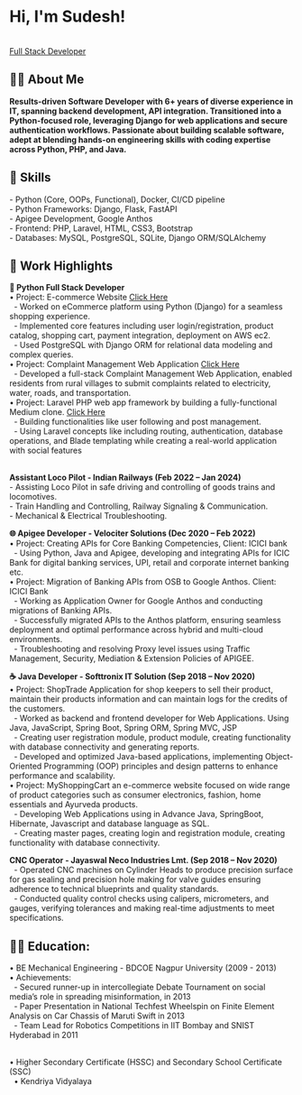 <h1>Hi, I'm Sudesh! </h1><br/>
  <a href="https://github.com/sudeshmirashe22/Profile">Full Stack Developer</a> <a href="https://www.linkedin.com/in/sudesh-mirashe"> </a>

<h2>👨‍💻 About Me</h2>
<b> Results-driven Software Developer with 6+ years of diverse experience in IT, spanning backend development, API integration. Transitioned into a Python-focused role, leveraging Django for web applications and secure authentication workflows. Passionate about building scalable software, adept at blending hands-on engineering skills with coding expertise across Python, PHP, and Java. </b>

<h2>🤖 Skills</h2>
  - Python (Core, OOPs, Functional), Docker, CI/CD pipeline <br/>
  - Python Frameworks: Django, Flask, FastAPI <br/>
  - Apigee Development, Google Anthos <br/>
  - Frontend: PHP, Laravel, HTML, CSS3, Bootstrap <br/>
  - Databases: MySQL, PostgreSQL, SQLite, Django ORM/SQLAlchemy <br/>
 
<h2>💼 Work Highlights</h2>
<b>🔧 Python Full Stack Developer </b> <br/>
    • Project: E-commerce Website <a href = ""> Click Here</a><br/>
      &nbsp;&nbsp;- Worked on eCommerce platform using Python (Django) for a seamless shopping experience. <br/>
      &nbsp;&nbsp;- Implemented core features including user login/registration, product catalog, shopping cart, payment integration, deployment on AWS ec2. <br/>
      &nbsp;&nbsp;- Used PostgreSQL with Django ORM for relational data modeling and complex queries. <br/>
    • Project: Complaint Management Web Application <a href = ""> Click Here</a><br/>
      &nbsp;&nbsp;- Developed a full-stack Complaint Management Web Application, enabled residents from rural villages to submit complaints related to electricity, water, roads, and transportation. <br/>
    • Project: Laravel PHP web app framework by building a fully-functional Medium clone. <a href = "https://github.com/sudeshmirashe22/Medium-clone-using-Laravel/tree/main"> Click Here</a><br/>
      &nbsp;&nbsp;- Building functionalities like user following and post management. <br/>
      &nbsp;&nbsp;- Using Laravel concepts like including routing, authentication, database operations, and Blade templating while creating a real-world application with social features <br/><br/> 

<b> Assistant Loco Pilot - Indian Railways (Feb 2022 – Jan 2024) </b><br/> 
    - Assisting Loco Pilot in safe driving and controlling of goods trains and locomotives. <br/>
    - Train Handling and Controlling, Railway Signaling & Communication. <br/>
    - Mechanical & Electrical Troubleshooting. <br/>
    
<b>🌐 Apigee Developer - Velociter Solutions (Dec 2020 – Feb 2022)</b><br/>
  • Project: Creating APIs for Core Banking Competencies, Client: ICICI bank
    &nbsp;&nbsp;- Using Python, Java and Apigee, developing and integrating APIs for ICIC Bank for digital banking services, UPI, retail and corporate internet banking etc. <br/>
  • Project: Migration of Banking APIs from OSB to Google Anthos. Client: ICICI Bank <br/>
    &nbsp;&nbsp;- Working as Application Owner for Google Anthos and conducting migrations of Banking APIs. <br/>
    &nbsp;&nbsp;- Successfully migrated APIs to the Anthos platform, ensuring seamless deployment and optimal performance across hybrid and multi-cloud environments. <br/>
    &nbsp;&nbsp;- Troubleshooting and resolving Proxy level issues using Traffic Management, Security, Mediation & Extension Policies of APIGEE. <br/>

<b>☕ Java Developer - Softtronix IT Solution (Sep 2018 – Nov 2020)</b><br/>
  • Project: ShopTrade Application for shop keepers to sell their product, maintain their products information and can maintain logs for the credits of the customers. <br/>
    &nbsp;&nbsp;- Worked as backend and frontend developer for Web Applications. Using Java, JavaScript, Spring Boot, Spring ORM, Spring MVC, JSP <br/>
    &nbsp;&nbsp;- Creating user registration module, product module, creating functionality with database connectivity and generating reports. <br/>
    &nbsp;&nbsp;- Developed and optimized Java-based applications, implementing Object-Oriented Programming (OOP) principles and design patterns to enhance performance and scalability. <br/>
  • Project: MyShoppingCart an e-commerce website focused on wide range of product categories such as consumer electronics, fashion, home essentials and Ayurveda products. <br/>
    &nbsp;&nbsp;- Developing Web Applications using in Advance Java, SpringBoot, Hibernate, Javascript and database language as SQL. <br/>
    &nbsp;&nbsp;- Creating master pages, creating login and registration module, creating functionality with database connectivity. <br/>

<b> CNC Operator - Jayaswal Neco Industries Lmt. (Sep 2018 – Nov 2020)</b><br/>
  &nbsp;&nbsp;- Operated CNC machines on Cylinder Heads to produce precision surface for gas sealing and precision hole making for valve guides ensuring adherence to technical blueprints and quality standards.<br/>
  &nbsp;&nbsp;- Conducted quality control checks using calipers, micrometers, and gauges, verifying tolerances and making real-time adjustments to meet specifications.

<h2>👨‍💻 Education:</h2>
  • BE Mechanical Engineering - BDCOE Nagpur University (2009 - 2013) <br/>
    • Achievements: <br/>
    &nbsp;&nbsp;- Secured runner-up in intercollegiate Debate Tournament on social media’s role in spreading misinformation, in 2013<br/>
    &nbsp;&nbsp;- Paper Presentation in National Techfest Wheelspin on Finite Element Analysis on Car Chassis of Maruti Swift in 2013 <br/>
    &nbsp;&nbsp;- Team Lead for Robotics Competitions in IIT Bombay and SNIST Hyderabad in 2011<br/><br/>

  • Higher Secondary Certificate (HSSC) and Secondary School Certificate (SSC) <br/>
    &nbsp;&nbsp;• Kendriya Vidyalaya 
